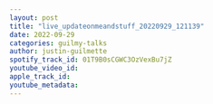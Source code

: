 ```yaml
---
layout: post
title: "live_updateonmeandstuff_20220929_121139"
date: 2022-09-29
categories: guilmy-talks
author: justin-guilmette
spotify_track_id: 01T9B0sCGWC3OzVexBu7jZ
youtube_video_id: 
apple_track_id: 
youtube_metadata: 
---
```

